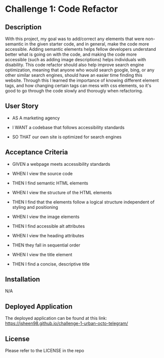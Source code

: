 # Challenge 1: Code Refactor


## Description

With this project, my goal was to add/correct any elements that were non-semantic in the given starter code, and in general, make the code more accessible. Adding semantic elements helps fellow developers understand better what is going on with the code, and making the code more accessible (such as adding image descriptions) helps individuals with disability. This code refactor should also help improve search engine optimization, meaning that anyone who would search google, bing, or any other similar search engines, should have an easier time finding this website. Through this I learned the importance of knowing different element tags, and how changing certain tags can mess with css elements, so it's good to go through the code slowly and thorougly when refactoring.

## User Story

* AS A marketing agency

* I WANT a codebase that follows accessibility standards

* SO THAT our own site is optimized for search engines


## Acceptance Criteria

* GIVEN a webpage meets accessibility standards

* WHEN I view the source code

* THEN I find semantic HTML elements

* WHEN I view the structure of the HTML elements

* THEN I find that the elements follow a logical structure independent of styling and positioning

* WHEN I view the image elements

* THEN I find accessible alt attributes

* WHEN I view the heading attributes

* THEN they fall in sequential order

* WHEN I view the title element
* THEN I find a concise, descriptive title


## Installation

N/A


## Deployed Application

The deployed application can be found at this link:
https://jsheen98.github.io/challenge-1-urban-octo-telegram/


## License

Please refer to the LICENSE in the repo

